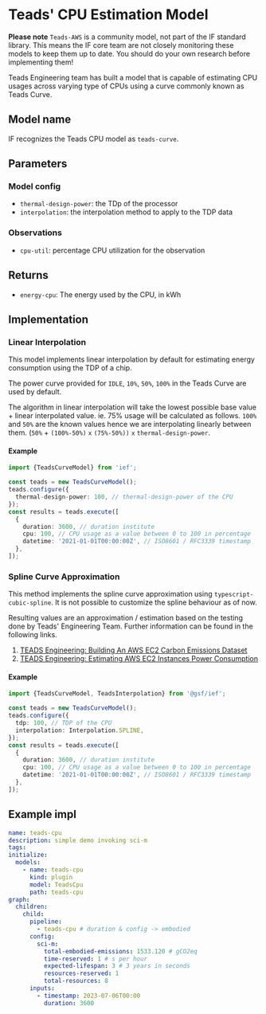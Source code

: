 # Teads' CPU Estimation Model

**Please note** `Teads-AWS` is a community model, not part of the IF standard library. This means the IF core team are not closely monitoring these models to keep them up to date. You should do your own research before implementing them!

Teads Engineering team has built a model that is capable of estimating CPU usages across varying type of CPUs using a curve commonly known as Teads Curve.

## Model name

IF recognizes the Teads CPU model as `teads-curve`.

## Parameters

### Model config

- `thermal-design-power`: the TDp of the processor
- `interpolation`: the interpolation method to apply to the TDP data

### Observations

- `cpu-util`: percentage CPU utilization for the observation 

## Returns

- `energy-cpu`: The energy used by the CPU, in kWh


## Implementation

### Linear Interpolation

This model implements linear interpolation by default for estimating energy consumption using the TDP of a chip.

The power curve provided for `IDLE`, `10%`, `50%`, `100%` in the Teads Curve are used by default.

The algorithm in linear interpolation will take the lowest possible base value + linear interpolated value. ie. 75% usage will be calculated as follows.
`100%` and `50%` are the known values hence we are interpolating linearly between them.
(`50%` + `(100%-50%)` `x` `(75%-50%))` `x` `thermal-design-power`. 



#### Example

```typescript
import {TeadsCurveModel} from 'ief';

const teads = new TeadsCurveModel();
teads.configure({
  thermal-design-power: 100, // thermal-design-power of the CPU
});
const results = teads.execute([
  {
    duration: 3600, // duration institute
    cpu: 100, // CPU usage as a value between 0 to 100 in percentage
    datetime: '2021-01-01T00:00:00Z', // ISO8601 / RFC3339 timestamp
  },
]);
```

### Spline Curve Approximation

This method implements the spline curve approximation using `typescript-cubic-spline`. It is not possible to customize the spline behaviour as of now.

Resulting values are an approximation / estimation based on the testing done by Teads' Engineering Team. Further information can be found in the following links.

1. [TEADS Engineering: Building An AWS EC2 Carbon Emissions Dataset](https://medium.com/teads-engineering/building-an-aws-ec2-carbon-emissions-dataset-3f0fd76c98ac)
2. [TEADS Engineering: Estimating AWS EC2 Instances Power Consumption](https://medium.com/teads-engineering/estimating-aws-ec2-instances-power-consumption-c9745e347959)

#### Example

```typescript
import {TeadsCurveModel, TeadsInterpolation} from '@gsf/ief';

const teads = new TeadsCurveModel();
teads.configure({
  tdp: 100, // TDP of the CPU
  interpolation: Interpolation.SPLINE,
});
const results = teads.execute([
  {
    duration: 3600, // duration institute
    cpu: 100, // CPU usage as a value between 0 to 100 in percentage
    datetime: '2021-01-01T00:00:00Z', // ISO8601 / RFC3339 timestamp
  },
]);
```

## Example impl

```yaml
name: teads-cpu
description: simple demo invoking sci-m
tags:
initialize:
  models:
    - name: teads-cpu
      kind: plugin
      model: TeadsCpu
      path: teads-cpu
graph:
  children:
    child:
      pipeline: 
        - teads-cpu # duration & config -> embodied
      config:
        sci-m:
          total-embodied-emissions: 1533.120 # gCO2eq
          time-reserved: 1 # s per hour
          expected-lifespan: 3 # 3 years in seconds        
          resources-reserved: 1
          total-resources: 8
      inputs: 
        - timestamp: 2023-07-06T00:00
          duration: 3600
```